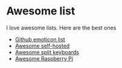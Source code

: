 # Awesome list

I love awesome lists. Here are the best ones

- [Github emoticon list](https://github.com/ikatyang/emoji-cheat-sheet/blob/master/README.md)
- [Awesome self-hosted](https://github.com/awesome-selfhosted/awesome-selfhosted)
- [Awesome split keyboards](https://github.com/diimdeep/awesome-split-keyboards)
- [Awesome Raspberry Pi](https://github.com/samyk/awesome-raspberrypi)
